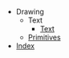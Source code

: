 - Drawing
  - Text
      - [Text](drawing/01_text/Text.md)
  - [Primitives](drawing/Primitives.md)
- [Index](Index.md)